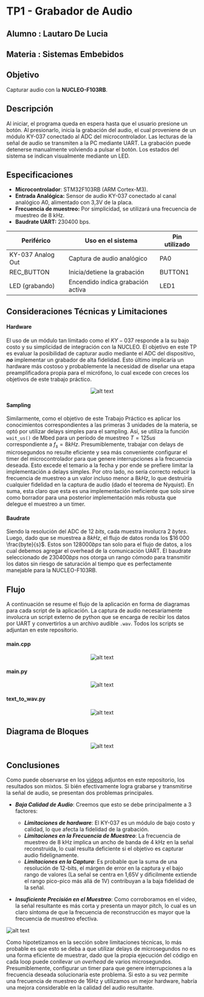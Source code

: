 # TP1 - Grabador de Audio

## Alumno : Lautaro De Lucia
## Materia : Sistemas Embebidos 

## Objetivo 

Capturar audio con la **NUCLEO-F103RB**.

## Descripción

Al iniciar, el programa queda en espera hasta que el usuario presione un botón. Al presionarlo, inicia la grabación del audio, el cual proveniene de un módulo KY-037 conectado al ADC del microcontrolador. Las lecturas de la señal de audio se transmiten a la PC mediante UART. La grabación puede detenerse manualmente volviendo a pulsar el botón. Los estados del sistema se indican visualmente mediante un LED.

## Especificaciones

- **Microcontrolador**: STM32F103RB (ARM Cortex-M3).
- **Entrada Analógica:** Sensor de audio KY-037 conectado al canal analógico A0, alimentado con 3,3V de la placa.
- **Frecuencia de muestreo:** Por simplicidad, se utilizará una frecuencia de muestreo de 8 kHz.
- **Baudrate UART:** 230400 bps.
 

| Periférico           | Uso en el sistema                           | Pin utilizado    |
|----------------------|--------------------------------------------|------------------|
| KY-037 Analog Out    | Captura de audio analógico                  | PA0            |
| REC_BUTTON          | Inicia/detiene la grabación                 | BUTTON1  |
| LED (grabando)       | Encendido indica grabación activa           | LED1   |

## Consideraciones Técnicas y Limitaciones

#### Hardware 

El uso de un módulo tan límitado como el $KY-037$ responde a la su bajo costo y su simplicidad de integración con la NUCLEO. El objetivo en este TP es evaluar la posibilidad de capturar audio mediante el ADC del dispositivo, ***no*** implementar un grabador de alta fidelidad. Esto último implicaría un hardware más costoso y probablemente la necesidad de diseñar una etapa preamplificadora propia para el micrófono, lo cual excede con creces los objetivos de este trabajo práctico.

<center>

![alt text](image-1.png)

</center>

#### Sampling

Similarmente, como el objetivo de este Trabajo Práctico es aplicar los conocimientos correspondientes a las primeras 3 unidades de la materia, se optó por utilizar delays simples para el sampling. Así, se utiliza la función `wait_us()` de Mbed para un período de muestreo $T=125us$ correspondiente a $f_s=8kHz$. Presumiblemente, trabajar con delays de microsegundos no resulte eficiente y sea más conveniente configurar el timer del microcontrolador para que genere interrupciones a la frecuencia deseada. Esto excede el temario a la fecha y por ende se prefiere limitar la implementación a delays simples. Por otro lado, no sería correcto reducir la frecuencia de muestreo a un valor incluso menor a $8kHz$, lo que destruiría cualquier fidelidad en la captura de audio (dado el teorema de Nyquist). En suma, esta claro que esta es una implementación ineficiente que solo sirve como borrador para una posterior implementación más robusta que delegue el muestreo a un timer.

#### Baudrate

Siendo la resolución del ADC de $12 \ bits$, cada muestra involucra $2\ bytes$. Luego, dado que se muestrea a $8 kHz$, el flujo de datos ronda los $16 000 \frac{byte}{s}$. Estos son $128 000 bps$ tan solo para el flujo de datos, a los cual debemos agregar el overhead de la comunicación UART. El baudrate seleccionado de $230 400 bps$ nos otorga un rango cómodo para transmitir los datos sin riesgo de saturación al tiempo que es perfectamente manejable para la NUCLEO-F103RB.


## Flujo

A continuación se resume el flujo de la aplicación en forma de diagramas para cada script de la aplicación. La captura de audio necesariamente involucra un script externo de python que se encarga de recibir los datos por UART y convertirlos a un archivo audible `.wav`. Todos los scripts se adjuntan en este repositorio.

#### main.cpp

<center>

![alt text](image-8.png)

</center>


#### main.py

<center>

![alt text](image-4.png)

</center>


#### text_to_wav.py

<center>

![alt text](image-5.png)

</center>

## Diagrama de Bloques

<center>

![alt text](image-6.png)

</center>


## Conclusiones

Como puede observarse en los [videos](./video-0.mp4) adjuntos en este repositorio, los resultados son mixtos. Si bién efectivamente logra grabarse y transmitirse la señal de audio, se presentan dos problemas principales.  

- ***Baja Calidad de Audio***: Creemos que esto se debe principalmente a 3 factores:
  - ***Limitaciones de hardware***: El KY-037 es un módulo de bajo costo y calidad, lo que afecta la fidelidad de la grabación.
  - ***Limitaciones en la Frecuencia de Muestreo***: La frecuencia de muestreo de 8 kHz implica un ancho de banda de 4 kHz en la señal reconstruida, lo cual resulta deficiente si el objetivo es capturar audio fidelignamente.
  - ***Limitaciones en la Captura***: Es probable que la suma de una resolución de 12-bits, el márgen de error en la captura y el bajo rango de valores (La señal se centra en 1,65V y dificilmente extiende el rango pico-pico más allá de 1V) contribuyan a la baja fidelidad de la señal.

- ***Insuficiente Precisión en el Muestreo***: Como corroboramos en el video, la señal resultante es más corta y presenta un mayor pitch, lo cual es un claro síntoma de que la frecuencia de reconstrucción es mayor que la frecuencia de muestreo efectiva.

![alt text](image-7.png)

Como hipotetizamos en la sección sobre limitaciones técnicas, lo más probable es que esto se deba a que utilizar delays de microsegundos no es una forma eficiente de muestrar, dado que la propia ejecución del código en cada loop puede conllevar un *overhead* de varios microsegundos. Presumiblemente, configurar un timer para que genere interrupciones a la frecuencia deseada solucionaría este problema. Si esto a su vez permite una frecuencia de muestreo de 16Hz y utilizamos un mejor hardware, habría una mejora considerable en la calidad del audio resultante.